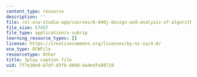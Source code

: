 ```yaml
---
content_type: resource
description: ''
file: /ol-ocw-studio-app/courses/6-046j-design-and-analysis-of-algorithms-spring-2015/7f7e30e9b7dfd3fbd09dba4edfa98719_09vU-wVwW3U.srt
file_size: 57457
file_type: application/x-subrip
learning_resource_types: []
license: https://creativecommons.org/licenses/by-nc-sa/4.0/
ocw_type: OCWFile
resourcetype: Other
title: 3play caption file
uid: 7f7e30e9-b7df-d3fb-d09d-ba4edfa98719
---
```

